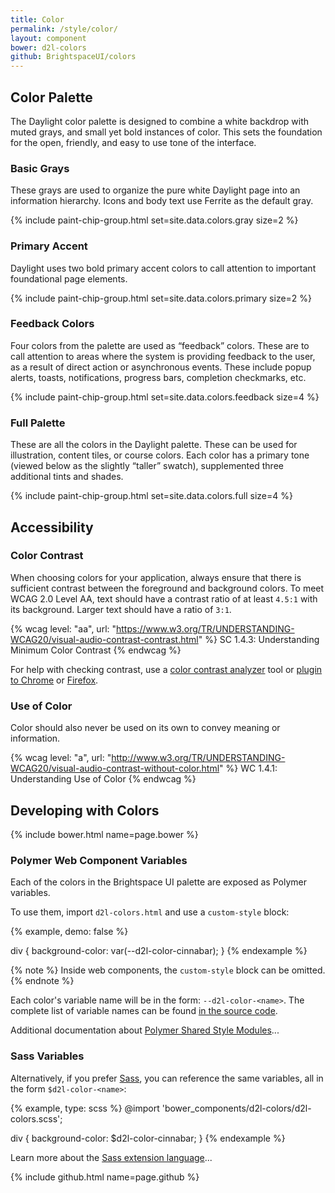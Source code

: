 ```yaml
---
title: Color
permalink: /style/color/
layout: component
bower: d2l-colors
github: BrightspaceUI/colors
---
```

## Color Palette

The Daylight color palette is designed to combine a white backdrop with muted grays, and small yet bold instances of color. This sets the foundation for the open, friendly, and easy to use tone of the interface.

### Basic Grays

These grays are used to organize the pure white Daylight page into an information hierarchy. Icons and body text use Ferrite as the default gray.

{% include paint-chip-group.html set=site.data.colors.gray size=2 %}

### Primary Accent

Daylight uses two bold primary accent colors to call attention to important foundational page elements.

{% include paint-chip-group.html set=site.data.colors.primary size=2 %}

### Feedback Colors

Four colors from the palette are used as “feedback” colors. These are to call attention to areas where the system is providing feedback to the user, as a result of direct action or asynchronous events. These include popup alerts, toasts, notifications, progress bars, completion checkmarks, etc.

{% include paint-chip-group.html set=site.data.colors.feedback size=4 %}

### Full Palette

These are all the colors in the Daylight palette. These can be used for illustration, content tiles, or course colors. Each color has a primary tone (viewed below as the slightly “taller” swatch), supplemented three additional tints and shades.

{% include paint-chip-group.html set=site.data.colors.full size=4 %}

## Accessibility

### Color Contrast

When choosing colors for your application, always ensure that there is sufficient contrast between the foreground and background colors. To meet WCAG 2.0 Level AA, text should have a contrast ratio of at least `4.5:1` with its background. Larger text should have a ratio of `3:1`.

{% wcag level: "aa", url: "https://www.w3.org/TR/UNDERSTANDING-WCAG20/visual-audio-contrast-contrast.html" %}
SC 1.4.3: Understanding Minimum Color Contrast
{% endwcag %}

For help with checking contrast, use a [color contrast analyzer](http://webaim.org/resources/contrastchecker/) tool or [plugin to Chrome](https://chrome.google.com/webstore/detail/accessibility-developer-t/fpkknkljclfencbdbgkenhalefipecmb?hl=en) or [Firefox](https://addons.mozilla.org/en-US/firefox/addon/accessibility-evaluation-toolb/).

### Use of Color

Color should also never be used on its own to convey meaning or information.

{% wcag level: "a", url: "http://www.w3.org/TR/UNDERSTANDING-WCAG20/visual-audio-contrast-without-color.html" %}
WC 1.4.1: Understanding Use of Color
{% endwcag %}

## Developing with Colors

{% include bower.html name=page.bower %}

### Polymer Web Component Variables

Each of the colors in the Brightspace UI palette are exposed as Polymer variables.

To use them, import `d2l-colors.html` and use a `custom-style` block:

{% example, demo: false %}
<head>
  <link
    rel="import"
    href="bower_components/d2l-colors/d2l-colors.html">
  <custom-style>
    div {
      background-color: var(--d2l-color-cinnabar);
    }
  </custom-style>
</head>
{% endexample %}

{% note %}
Inside web components, the `custom-style` block can be omitted.
{% endnote %}

Each color's variable name will be in the form: `--d2l-color-<name>`. The complete list of variable names can be found [in the source code](https://github.com/Brightspace/d2l-colors-ui/blob/master/d2l-colors.html).

Additional documentation about [Polymer Shared Style Modules](https://www.polymer-project.org/1.0/docs/devguide/styling#style-modules)...

### Sass Variables

Alternatively, if you prefer [Sass](http://sass-lang.com/), you can reference the same variables, all in the form `$d2l-color-<name>`:

{% example, type: scss %}
@import 'bower_components/d2l-colors/d2l-colors.scss';

div {
  background-color: $d2l-color-cinnabar;
}
{% endexample %}

Learn more about the [Sass extension language](http://sass-lang.com/)...

{% include github.html name=page.github %}
